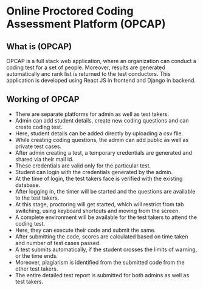 # Online Proctored Coding Assessment Platform (OPCAP)

<h2>What is (OPCAP)</h2>

<p>
  OPCAP is a full stack web application, where an organization can conduct a coding test for a set of people. Moreover, results are generated automatically anc rank list is returned to the test conductors. This application is developed using React JS in frontend and Django in backend. 
</p>

<h2>Working of OPCAP</h2>

<ul>
  <li>There are separate platforms for admin as well as test takers.</li>
  <li>Admin can add student details, create new coding questions and can create coding test.</li>
  <li>Here, student details can be added directly by uploading a csv file.</li>
  <li>While creating coding questions, the admin can add public as well as private test cases.</li>
  <li>After admin creating a test, a temporary credentials are generated and shared via their mail id.</li>
  <li>These credentials are valid only for the particular test.</li>
  <li>Student can login with the credentials generated by the admin.</li>
  <li>At the time of login, the test takers face is verified with the existing database.</li>
  <li>After logging in, the timer will be started and the questions are available to the test takers.</li>
  <li>At this stage, proctoring will get started, which will restrict from tab switching, using keyboard shortcuts and moving from the screen.</li>
  <li>A complete environment will be available for the test takers to attend the coding test.</li>
  <li>Here, they can execute their code and submit the same.</li>
  <li>After submitting the code, scores are calculated based on time taken and number of test cases passed.</li>
  <li>A test submits automatically, if the student crosses the limits of warning, or the time ends.</li>
  <li>Moreover, plagiarism is identified from the submitted code from the other test takers.</li>
  <li>The entire detailed test report is submitted for both admins as well as test takers.</li>
</ul>
